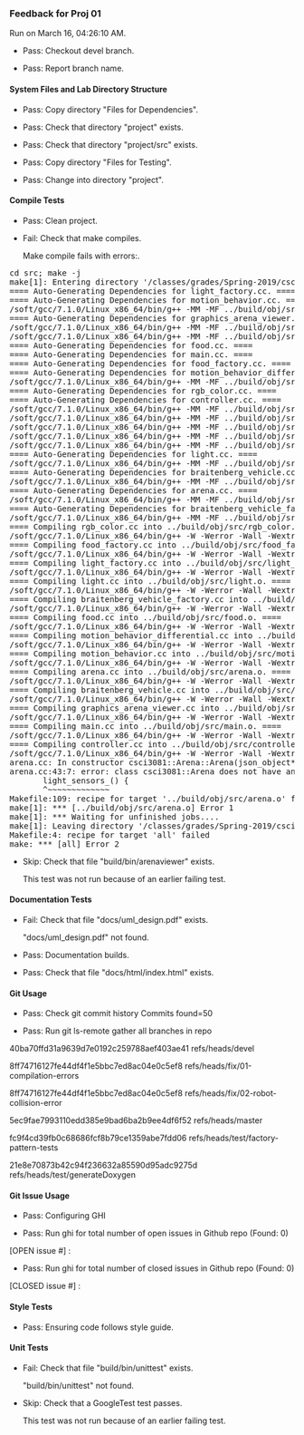 ### Feedback for Proj 01

Run on March 16, 04:26:10 AM.

+ Pass: Checkout devel branch.



+ Pass: Report branch name.




#### System Files and Lab Directory Structure

+ Pass: Copy directory "Files for Dependencies".



+ Pass: Check that directory "project" exists.

+ Pass: Check that directory "project/src" exists.

+ Pass: Copy directory "Files for Testing".



+ Pass: Change into directory "project".


#### Compile Tests

+ Pass: Clean project.



+ Fail: Check that make compiles.

    Make compile fails with errors:.
<pre>cd src; make -j
make[1]: Entering directory '/classes/grades/Spring-2019/csci3081/dtorban/csci3081-grading-env/grading-scripts/grading/Proj_01_Full_Feedback/repo-scher528/project/src'
==== Auto-Generating Dependencies for light_factory.cc. ====
==== Auto-Generating Dependencies for motion_behavior.cc. ====
/soft/gcc/7.1.0/Linux_x86_64/bin/g++ -MM -MF ../build/obj/src/light_factory.d -MP -MT ../build/obj/src/light_factory.o -W -Werror -Wall -Wextra -fdiagnostics-color=always -Wno-missing-field-initializers -Wshadow -Wcast-align -Wcast-qual -Wformat=2 -Winit-self -Wlogical-op -Wmissing-declarations -Wmissing-include-dirs -Wredundant-decls -Wswitch-default -Weffc++ -Wsuggest-override -Wstrict-null-sentinel -Wsign-promo -Wold-style-cast -Woverloaded-virtual -Wctor-dtor-privacy -g -std=c++14 -c -I.. -I. -isystem/classes/grades/Spring-2019/csci3081/csel-s19c3081/include -isystem/classes/grades/Spring-2019/csci3081/csel-s19c3081/include/nanovg -isystem/classes/grades/Spring-2019/csci3081/csel-s19c3081/include/MinGfx-1.0 light_factory.cc
==== Auto-Generating Dependencies for graphics_arena_viewer.cc. ====
/soft/gcc/7.1.0/Linux_x86_64/bin/g++ -MM -MF ../build/obj/src/motion_behavior.d -MP -MT ../build/obj/src/motion_behavior.o -W -Werror -Wall -Wextra -fdiagnostics-color=always -Wno-missing-field-initializers -Wshadow -Wcast-align -Wcast-qual -Wformat=2 -Winit-self -Wlogical-op -Wmissing-declarations -Wmissing-include-dirs -Wredundant-decls -Wswitch-default -Weffc++ -Wsuggest-override -Wstrict-null-sentinel -Wsign-promo -Wold-style-cast -Woverloaded-virtual -Wctor-dtor-privacy -g -std=c++14 -c -I.. -I. -isystem/classes/grades/Spring-2019/csci3081/csel-s19c3081/include -isystem/classes/grades/Spring-2019/csci3081/csel-s19c3081/include/nanovg -isystem/classes/grades/Spring-2019/csci3081/csel-s19c3081/include/MinGfx-1.0 motion_behavior.cc
/soft/gcc/7.1.0/Linux_x86_64/bin/g++ -MM -MF ../build/obj/src/graphics_arena_viewer.d -MP -MT ../build/obj/src/graphics_arena_viewer.o -W -Werror -Wall -Wextra -fdiagnostics-color=always -Wno-missing-field-initializers -Wshadow -Wcast-align -Wcast-qual -Wformat=2 -Winit-self -Wlogical-op -Wmissing-declarations -Wmissing-include-dirs -Wredundant-decls -Wswitch-default -Weffc++ -Wsuggest-override -Wstrict-null-sentinel -Wsign-promo -Wold-style-cast -Woverloaded-virtual -Wctor-dtor-privacy -g -std=c++14 -c -I.. -I. -isystem/classes/grades/Spring-2019/csci3081/csel-s19c3081/include -isystem/classes/grades/Spring-2019/csci3081/csel-s19c3081/include/nanovg -isystem/classes/grades/Spring-2019/csci3081/csel-s19c3081/include/MinGfx-1.0 graphics_arena_viewer.cc
==== Auto-Generating Dependencies for food.cc. ====
==== Auto-Generating Dependencies for main.cc. ====
==== Auto-Generating Dependencies for food_factory.cc. ====
==== Auto-Generating Dependencies for motion_behavior_differential.cc. ====
/soft/gcc/7.1.0/Linux_x86_64/bin/g++ -MM -MF ../build/obj/src/food.d -MP -MT ../build/obj/src/food.o -W -Werror -Wall -Wextra -fdiagnostics-color=always -Wno-missing-field-initializers -Wshadow -Wcast-align -Wcast-qual -Wformat=2 -Winit-self -Wlogical-op -Wmissing-declarations -Wmissing-include-dirs -Wredundant-decls -Wswitch-default -Weffc++ -Wsuggest-override -Wstrict-null-sentinel -Wsign-promo -Wold-style-cast -Woverloaded-virtual -Wctor-dtor-privacy -g -std=c++14 -c -I.. -I. -isystem/classes/grades/Spring-2019/csci3081/csel-s19c3081/include -isystem/classes/grades/Spring-2019/csci3081/csel-s19c3081/include/nanovg -isystem/classes/grades/Spring-2019/csci3081/csel-s19c3081/include/MinGfx-1.0 food.cc
==== Auto-Generating Dependencies for rgb_color.cc. ====
==== Auto-Generating Dependencies for controller.cc. ====
/soft/gcc/7.1.0/Linux_x86_64/bin/g++ -MM -MF ../build/obj/src/food_factory.d -MP -MT ../build/obj/src/food_factory.o -W -Werror -Wall -Wextra -fdiagnostics-color=always -Wno-missing-field-initializers -Wshadow -Wcast-align -Wcast-qual -Wformat=2 -Winit-self -Wlogical-op -Wmissing-declarations -Wmissing-include-dirs -Wredundant-decls -Wswitch-default -Weffc++ -Wsuggest-override -Wstrict-null-sentinel -Wsign-promo -Wold-style-cast -Woverloaded-virtual -Wctor-dtor-privacy -g -std=c++14 -c -I.. -I. -isystem/classes/grades/Spring-2019/csci3081/csel-s19c3081/include -isystem/classes/grades/Spring-2019/csci3081/csel-s19c3081/include/nanovg -isystem/classes/grades/Spring-2019/csci3081/csel-s19c3081/include/MinGfx-1.0 food_factory.cc
/soft/gcc/7.1.0/Linux_x86_64/bin/g++ -MM -MF ../build/obj/src/motion_behavior_differential.d -MP -MT ../build/obj/src/motion_behavior_differential.o -W -Werror -Wall -Wextra -fdiagnostics-color=always -Wno-missing-field-initializers -Wshadow -Wcast-align -Wcast-qual -Wformat=2 -Winit-self -Wlogical-op -Wmissing-declarations -Wmissing-include-dirs -Wredundant-decls -Wswitch-default -Weffc++ -Wsuggest-override -Wstrict-null-sentinel -Wsign-promo -Wold-style-cast -Woverloaded-virtual -Wctor-dtor-privacy -g -std=c++14 -c -I.. -I. -isystem/classes/grades/Spring-2019/csci3081/csel-s19c3081/include -isystem/classes/grades/Spring-2019/csci3081/csel-s19c3081/include/nanovg -isystem/classes/grades/Spring-2019/csci3081/csel-s19c3081/include/MinGfx-1.0 motion_behavior_differential.cc
/soft/gcc/7.1.0/Linux_x86_64/bin/g++ -MM -MF ../build/obj/src/main.d -MP -MT ../build/obj/src/main.o -W -Werror -Wall -Wextra -fdiagnostics-color=always -Wno-missing-field-initializers -Wshadow -Wcast-align -Wcast-qual -Wformat=2 -Winit-self -Wlogical-op -Wmissing-declarations -Wmissing-include-dirs -Wredundant-decls -Wswitch-default -Weffc++ -Wsuggest-override -Wstrict-null-sentinel -Wsign-promo -Wold-style-cast -Woverloaded-virtual -Wctor-dtor-privacy -g -std=c++14 -c -I.. -I. -isystem/classes/grades/Spring-2019/csci3081/csel-s19c3081/include -isystem/classes/grades/Spring-2019/csci3081/csel-s19c3081/include/nanovg -isystem/classes/grades/Spring-2019/csci3081/csel-s19c3081/include/MinGfx-1.0 main.cc
/soft/gcc/7.1.0/Linux_x86_64/bin/g++ -MM -MF ../build/obj/src/rgb_color.d -MP -MT ../build/obj/src/rgb_color.o -W -Werror -Wall -Wextra -fdiagnostics-color=always -Wno-missing-field-initializers -Wshadow -Wcast-align -Wcast-qual -Wformat=2 -Winit-self -Wlogical-op -Wmissing-declarations -Wmissing-include-dirs -Wredundant-decls -Wswitch-default -Weffc++ -Wsuggest-override -Wstrict-null-sentinel -Wsign-promo -Wold-style-cast -Woverloaded-virtual -Wctor-dtor-privacy -g -std=c++14 -c -I.. -I. -isystem/classes/grades/Spring-2019/csci3081/csel-s19c3081/include -isystem/classes/grades/Spring-2019/csci3081/csel-s19c3081/include/nanovg -isystem/classes/grades/Spring-2019/csci3081/csel-s19c3081/include/MinGfx-1.0 rgb_color.cc
/soft/gcc/7.1.0/Linux_x86_64/bin/g++ -MM -MF ../build/obj/src/controller.d -MP -MT ../build/obj/src/controller.o -W -Werror -Wall -Wextra -fdiagnostics-color=always -Wno-missing-field-initializers -Wshadow -Wcast-align -Wcast-qual -Wformat=2 -Winit-self -Wlogical-op -Wmissing-declarations -Wmissing-include-dirs -Wredundant-decls -Wswitch-default -Weffc++ -Wsuggest-override -Wstrict-null-sentinel -Wsign-promo -Wold-style-cast -Woverloaded-virtual -Wctor-dtor-privacy -g -std=c++14 -c -I.. -I. -isystem/classes/grades/Spring-2019/csci3081/csel-s19c3081/include -isystem/classes/grades/Spring-2019/csci3081/csel-s19c3081/include/nanovg -isystem/classes/grades/Spring-2019/csci3081/csel-s19c3081/include/MinGfx-1.0 controller.cc
==== Auto-Generating Dependencies for light.cc. ====
/soft/gcc/7.1.0/Linux_x86_64/bin/g++ -MM -MF ../build/obj/src/light.d -MP -MT ../build/obj/src/light.o -W -Werror -Wall -Wextra -fdiagnostics-color=always -Wno-missing-field-initializers -Wshadow -Wcast-align -Wcast-qual -Wformat=2 -Winit-self -Wlogical-op -Wmissing-declarations -Wmissing-include-dirs -Wredundant-decls -Wswitch-default -Weffc++ -Wsuggest-override -Wstrict-null-sentinel -Wsign-promo -Wold-style-cast -Woverloaded-virtual -Wctor-dtor-privacy -g -std=c++14 -c -I.. -I. -isystem/classes/grades/Spring-2019/csci3081/csel-s19c3081/include -isystem/classes/grades/Spring-2019/csci3081/csel-s19c3081/include/nanovg -isystem/classes/grades/Spring-2019/csci3081/csel-s19c3081/include/MinGfx-1.0 light.cc
==== Auto-Generating Dependencies for braitenberg_vehicle.cc. ====
/soft/gcc/7.1.0/Linux_x86_64/bin/g++ -MM -MF ../build/obj/src/braitenberg_vehicle.d -MP -MT ../build/obj/src/braitenberg_vehicle.o -W -Werror -Wall -Wextra -fdiagnostics-color=always -Wno-missing-field-initializers -Wshadow -Wcast-align -Wcast-qual -Wformat=2 -Winit-self -Wlogical-op -Wmissing-declarations -Wmissing-include-dirs -Wredundant-decls -Wswitch-default -Weffc++ -Wsuggest-override -Wstrict-null-sentinel -Wsign-promo -Wold-style-cast -Woverloaded-virtual -Wctor-dtor-privacy -g -std=c++14 -c -I.. -I. -isystem/classes/grades/Spring-2019/csci3081/csel-s19c3081/include -isystem/classes/grades/Spring-2019/csci3081/csel-s19c3081/include/nanovg -isystem/classes/grades/Spring-2019/csci3081/csel-s19c3081/include/MinGfx-1.0 braitenberg_vehicle.cc
==== Auto-Generating Dependencies for arena.cc. ====
/soft/gcc/7.1.0/Linux_x86_64/bin/g++ -MM -MF ../build/obj/src/arena.d -MP -MT ../build/obj/src/arena.o -W -Werror -Wall -Wextra -fdiagnostics-color=always -Wno-missing-field-initializers -Wshadow -Wcast-align -Wcast-qual -Wformat=2 -Winit-self -Wlogical-op -Wmissing-declarations -Wmissing-include-dirs -Wredundant-decls -Wswitch-default -Weffc++ -Wsuggest-override -Wstrict-null-sentinel -Wsign-promo -Wold-style-cast -Woverloaded-virtual -Wctor-dtor-privacy -g -std=c++14 -c -I.. -I. -isystem/classes/grades/Spring-2019/csci3081/csel-s19c3081/include -isystem/classes/grades/Spring-2019/csci3081/csel-s19c3081/include/nanovg -isystem/classes/grades/Spring-2019/csci3081/csel-s19c3081/include/MinGfx-1.0 arena.cc
==== Auto-Generating Dependencies for braitenberg_vehicle_factory.cc. ====
/soft/gcc/7.1.0/Linux_x86_64/bin/g++ -MM -MF ../build/obj/src/braitenberg_vehicle_factory.d -MP -MT ../build/obj/src/braitenberg_vehicle_factory.o -W -Werror -Wall -Wextra -fdiagnostics-color=always -Wno-missing-field-initializers -Wshadow -Wcast-align -Wcast-qual -Wformat=2 -Winit-self -Wlogical-op -Wmissing-declarations -Wmissing-include-dirs -Wredundant-decls -Wswitch-default -Weffc++ -Wsuggest-override -Wstrict-null-sentinel -Wsign-promo -Wold-style-cast -Woverloaded-virtual -Wctor-dtor-privacy -g -std=c++14 -c -I.. -I. -isystem/classes/grades/Spring-2019/csci3081/csel-s19c3081/include -isystem/classes/grades/Spring-2019/csci3081/csel-s19c3081/include/nanovg -isystem/classes/grades/Spring-2019/csci3081/csel-s19c3081/include/MinGfx-1.0 braitenberg_vehicle_factory.cc
==== Compiling rgb_color.cc into ../build/obj/src/rgb_color.o. ====
/soft/gcc/7.1.0/Linux_x86_64/bin/g++ -W -Werror -Wall -Wextra -fdiagnostics-color=always -Wno-missing-field-initializers -Wshadow -Wcast-align -Wcast-qual -Wformat=2 -Winit-self -Wlogical-op -Wmissing-declarations -Wmissing-include-dirs -Wredundant-decls -Wswitch-default -Weffc++ -Wsuggest-override -Wstrict-null-sentinel -Wsign-promo -Wold-style-cast -Woverloaded-virtual -Wctor-dtor-privacy -g -std=c++14 -c -I.. -I. -isystem/classes/grades/Spring-2019/csci3081/csel-s19c3081/include -isystem/classes/grades/Spring-2019/csci3081/csel-s19c3081/include/nanovg -isystem/classes/grades/Spring-2019/csci3081/csel-s19c3081/include/MinGfx-1.0  -c -o  ../build/obj/src/rgb_color.o rgb_color.cc
==== Compiling food_factory.cc into ../build/obj/src/food_factory.o. ====
/soft/gcc/7.1.0/Linux_x86_64/bin/g++ -W -Werror -Wall -Wextra -fdiagnostics-color=always -Wno-missing-field-initializers -Wshadow -Wcast-align -Wcast-qual -Wformat=2 -Winit-self -Wlogical-op -Wmissing-declarations -Wmissing-include-dirs -Wredundant-decls -Wswitch-default -Weffc++ -Wsuggest-override -Wstrict-null-sentinel -Wsign-promo -Wold-style-cast -Woverloaded-virtual -Wctor-dtor-privacy -g -std=c++14 -c -I.. -I. -isystem/classes/grades/Spring-2019/csci3081/csel-s19c3081/include -isystem/classes/grades/Spring-2019/csci3081/csel-s19c3081/include/nanovg -isystem/classes/grades/Spring-2019/csci3081/csel-s19c3081/include/MinGfx-1.0  -c -o  ../build/obj/src/food_factory.o food_factory.cc
==== Compiling light_factory.cc into ../build/obj/src/light_factory.o. ====
/soft/gcc/7.1.0/Linux_x86_64/bin/g++ -W -Werror -Wall -Wextra -fdiagnostics-color=always -Wno-missing-field-initializers -Wshadow -Wcast-align -Wcast-qual -Wformat=2 -Winit-self -Wlogical-op -Wmissing-declarations -Wmissing-include-dirs -Wredundant-decls -Wswitch-default -Weffc++ -Wsuggest-override -Wstrict-null-sentinel -Wsign-promo -Wold-style-cast -Woverloaded-virtual -Wctor-dtor-privacy -g -std=c++14 -c -I.. -I. -isystem/classes/grades/Spring-2019/csci3081/csel-s19c3081/include -isystem/classes/grades/Spring-2019/csci3081/csel-s19c3081/include/nanovg -isystem/classes/grades/Spring-2019/csci3081/csel-s19c3081/include/MinGfx-1.0  -c -o  ../build/obj/src/light_factory.o light_factory.cc
==== Compiling light.cc into ../build/obj/src/light.o. ====
/soft/gcc/7.1.0/Linux_x86_64/bin/g++ -W -Werror -Wall -Wextra -fdiagnostics-color=always -Wno-missing-field-initializers -Wshadow -Wcast-align -Wcast-qual -Wformat=2 -Winit-self -Wlogical-op -Wmissing-declarations -Wmissing-include-dirs -Wredundant-decls -Wswitch-default -Weffc++ -Wsuggest-override -Wstrict-null-sentinel -Wsign-promo -Wold-style-cast -Woverloaded-virtual -Wctor-dtor-privacy -g -std=c++14 -c -I.. -I. -isystem/classes/grades/Spring-2019/csci3081/csel-s19c3081/include -isystem/classes/grades/Spring-2019/csci3081/csel-s19c3081/include/nanovg -isystem/classes/grades/Spring-2019/csci3081/csel-s19c3081/include/MinGfx-1.0  -c -o  ../build/obj/src/light.o light.cc
==== Compiling braitenberg_vehicle_factory.cc into ../build/obj/src/braitenberg_vehicle_factory.o. ====
/soft/gcc/7.1.0/Linux_x86_64/bin/g++ -W -Werror -Wall -Wextra -fdiagnostics-color=always -Wno-missing-field-initializers -Wshadow -Wcast-align -Wcast-qual -Wformat=2 -Winit-self -Wlogical-op -Wmissing-declarations -Wmissing-include-dirs -Wredundant-decls -Wswitch-default -Weffc++ -Wsuggest-override -Wstrict-null-sentinel -Wsign-promo -Wold-style-cast -Woverloaded-virtual -Wctor-dtor-privacy -g -std=c++14 -c -I.. -I. -isystem/classes/grades/Spring-2019/csci3081/csel-s19c3081/include -isystem/classes/grades/Spring-2019/csci3081/csel-s19c3081/include/nanovg -isystem/classes/grades/Spring-2019/csci3081/csel-s19c3081/include/MinGfx-1.0  -c -o  ../build/obj/src/braitenberg_vehicle_factory.o braitenberg_vehicle_factory.cc
==== Compiling food.cc into ../build/obj/src/food.o. ====
/soft/gcc/7.1.0/Linux_x86_64/bin/g++ -W -Werror -Wall -Wextra -fdiagnostics-color=always -Wno-missing-field-initializers -Wshadow -Wcast-align -Wcast-qual -Wformat=2 -Winit-self -Wlogical-op -Wmissing-declarations -Wmissing-include-dirs -Wredundant-decls -Wswitch-default -Weffc++ -Wsuggest-override -Wstrict-null-sentinel -Wsign-promo -Wold-style-cast -Woverloaded-virtual -Wctor-dtor-privacy -g -std=c++14 -c -I.. -I. -isystem/classes/grades/Spring-2019/csci3081/csel-s19c3081/include -isystem/classes/grades/Spring-2019/csci3081/csel-s19c3081/include/nanovg -isystem/classes/grades/Spring-2019/csci3081/csel-s19c3081/include/MinGfx-1.0  -c -o  ../build/obj/src/food.o food.cc
==== Compiling motion_behavior_differential.cc into ../build/obj/src/motion_behavior_differential.o. ====
/soft/gcc/7.1.0/Linux_x86_64/bin/g++ -W -Werror -Wall -Wextra -fdiagnostics-color=always -Wno-missing-field-initializers -Wshadow -Wcast-align -Wcast-qual -Wformat=2 -Winit-self -Wlogical-op -Wmissing-declarations -Wmissing-include-dirs -Wredundant-decls -Wswitch-default -Weffc++ -Wsuggest-override -Wstrict-null-sentinel -Wsign-promo -Wold-style-cast -Woverloaded-virtual -Wctor-dtor-privacy -g -std=c++14 -c -I.. -I. -isystem/classes/grades/Spring-2019/csci3081/csel-s19c3081/include -isystem/classes/grades/Spring-2019/csci3081/csel-s19c3081/include/nanovg -isystem/classes/grades/Spring-2019/csci3081/csel-s19c3081/include/MinGfx-1.0  -c -o  ../build/obj/src/motion_behavior_differential.o motion_behavior_differential.cc
==== Compiling motion_behavior.cc into ../build/obj/src/motion_behavior.o. ====
/soft/gcc/7.1.0/Linux_x86_64/bin/g++ -W -Werror -Wall -Wextra -fdiagnostics-color=always -Wno-missing-field-initializers -Wshadow -Wcast-align -Wcast-qual -Wformat=2 -Winit-self -Wlogical-op -Wmissing-declarations -Wmissing-include-dirs -Wredundant-decls -Wswitch-default -Weffc++ -Wsuggest-override -Wstrict-null-sentinel -Wsign-promo -Wold-style-cast -Woverloaded-virtual -Wctor-dtor-privacy -g -std=c++14 -c -I.. -I. -isystem/classes/grades/Spring-2019/csci3081/csel-s19c3081/include -isystem/classes/grades/Spring-2019/csci3081/csel-s19c3081/include/nanovg -isystem/classes/grades/Spring-2019/csci3081/csel-s19c3081/include/MinGfx-1.0  -c -o  ../build/obj/src/motion_behavior.o motion_behavior.cc
==== Compiling arena.cc into ../build/obj/src/arena.o. ====
/soft/gcc/7.1.0/Linux_x86_64/bin/g++ -W -Werror -Wall -Wextra -fdiagnostics-color=always -Wno-missing-field-initializers -Wshadow -Wcast-align -Wcast-qual -Wformat=2 -Winit-self -Wlogical-op -Wmissing-declarations -Wmissing-include-dirs -Wredundant-decls -Wswitch-default -Weffc++ -Wsuggest-override -Wstrict-null-sentinel -Wsign-promo -Wold-style-cast -Woverloaded-virtual -Wctor-dtor-privacy -g -std=c++14 -c -I.. -I. -isystem/classes/grades/Spring-2019/csci3081/csel-s19c3081/include -isystem/classes/grades/Spring-2019/csci3081/csel-s19c3081/include/nanovg -isystem/classes/grades/Spring-2019/csci3081/csel-s19c3081/include/MinGfx-1.0  -c -o  ../build/obj/src/arena.o arena.cc
==== Compiling braitenberg_vehicle.cc into ../build/obj/src/braitenberg_vehicle.o. ====
/soft/gcc/7.1.0/Linux_x86_64/bin/g++ -W -Werror -Wall -Wextra -fdiagnostics-color=always -Wno-missing-field-initializers -Wshadow -Wcast-align -Wcast-qual -Wformat=2 -Winit-self -Wlogical-op -Wmissing-declarations -Wmissing-include-dirs -Wredundant-decls -Wswitch-default -Weffc++ -Wsuggest-override -Wstrict-null-sentinel -Wsign-promo -Wold-style-cast -Woverloaded-virtual -Wctor-dtor-privacy -g -std=c++14 -c -I.. -I. -isystem/classes/grades/Spring-2019/csci3081/csel-s19c3081/include -isystem/classes/grades/Spring-2019/csci3081/csel-s19c3081/include/nanovg -isystem/classes/grades/Spring-2019/csci3081/csel-s19c3081/include/MinGfx-1.0  -c -o  ../build/obj/src/braitenberg_vehicle.o braitenberg_vehicle.cc
==== Compiling graphics_arena_viewer.cc into ../build/obj/src/graphics_arena_viewer.o. ====
/soft/gcc/7.1.0/Linux_x86_64/bin/g++ -W -Werror -Wall -Wextra -fdiagnostics-color=always -Wno-missing-field-initializers -Wshadow -Wcast-align -Wcast-qual -Wformat=2 -Winit-self -Wlogical-op -Wmissing-declarations -Wmissing-include-dirs -Wredundant-decls -Wswitch-default -Weffc++ -Wsuggest-override -Wstrict-null-sentinel -Wsign-promo -Wold-style-cast -Woverloaded-virtual -Wctor-dtor-privacy -g -std=c++14 -c -I.. -I. -isystem/classes/grades/Spring-2019/csci3081/csel-s19c3081/include -isystem/classes/grades/Spring-2019/csci3081/csel-s19c3081/include/nanovg -isystem/classes/grades/Spring-2019/csci3081/csel-s19c3081/include/MinGfx-1.0  -c -o  ../build/obj/src/graphics_arena_viewer.o graphics_arena_viewer.cc
==== Compiling main.cc into ../build/obj/src/main.o. ====
/soft/gcc/7.1.0/Linux_x86_64/bin/g++ -W -Werror -Wall -Wextra -fdiagnostics-color=always -Wno-missing-field-initializers -Wshadow -Wcast-align -Wcast-qual -Wformat=2 -Winit-self -Wlogical-op -Wmissing-declarations -Wmissing-include-dirs -Wredundant-decls -Wswitch-default -Weffc++ -Wsuggest-override -Wstrict-null-sentinel -Wsign-promo -Wold-style-cast -Woverloaded-virtual -Wctor-dtor-privacy -g -std=c++14 -c -I.. -I. -isystem/classes/grades/Spring-2019/csci3081/csel-s19c3081/include -isystem/classes/grades/Spring-2019/csci3081/csel-s19c3081/include/nanovg -isystem/classes/grades/Spring-2019/csci3081/csel-s19c3081/include/MinGfx-1.0  -c -o  ../build/obj/src/main.o main.cc
==== Compiling controller.cc into ../build/obj/src/controller.o. ====
/soft/gcc/7.1.0/Linux_x86_64/bin/g++ -W -Werror -Wall -Wextra -fdiagnostics-color=always -Wno-missing-field-initializers -Wshadow -Wcast-align -Wcast-qual -Wformat=2 -Winit-self -Wlogical-op -Wmissing-declarations -Wmissing-include-dirs -Wredundant-decls -Wswitch-default -Weffc++ -Wsuggest-override -Wstrict-null-sentinel -Wsign-promo -Wold-style-cast -Woverloaded-virtual -Wctor-dtor-privacy -g -std=c++14 -c -I.. -I. -isystem/classes/grades/Spring-2019/csci3081/csel-s19c3081/include -isystem/classes/grades/Spring-2019/csci3081/csel-s19c3081/include/nanovg -isystem/classes/grades/Spring-2019/csci3081/csel-s19c3081/include/MinGfx-1.0  -c -o  ../build/obj/src/controller.o controller.cc
arena.cc: In constructor csci3081::Arena::Arena(json_object*):
arena.cc:43:7: error: class csci3081::Arena does not have any field named light_sensors_
       light_sensors_() {
       ^~~~~~~~~~~~~~
Makefile:109: recipe for target '../build/obj/src/arena.o' failed
make[1]: *** [../build/obj/src/arena.o] Error 1
make[1]: *** Waiting for unfinished jobs....
make[1]: Leaving directory '/classes/grades/Spring-2019/csci3081/dtorban/csci3081-grading-env/grading-scripts/grading/Proj_01_Full_Feedback/repo-scher528/project/src'
Makefile:4: recipe for target 'all' failed
make: *** [all] Error 2
</pre>



+ Skip: Check that file "build/bin/arenaviewer" exists.

  This test was not run because of an earlier failing test.


#### Documentation Tests

+ Fail: Check that file "docs/uml_design.pdf" exists.

     "docs/uml_design.pdf" not found.

+ Pass: Documentation builds.



+ Pass: Check that file "docs/html/index.html" exists.


#### Git Usage

+ Pass: Check git commit history
Commits found=50

+ Pass: Run git ls-remote gather all branches in repo

40ba70ffd31a9639d7e0192c259788aef403ae41	refs/heads/devel

8ff74716127fe44df4f1e5bbc7ed8ac04e0c5ef8	refs/heads/fix/01-compilation-errors

8ff74716127fe44df4f1e5bbc7ed8ac04e0c5ef8	refs/heads/fix/02-robot-collision-error

5ec9fae7993110edd385e9bad6ba2b9ee4df6f52	refs/heads/master

fc9f4cd39fb0c68686fcf8b79ce1359abe7fdd06	refs/heads/test/factory-pattern-tests

21e8e70873b42c94f236632a85590d95adc9275d	refs/heads/test/generateDoxygen




#### Git Issue Usage

+ Pass: Configuring GHI

+ Pass: Run ghi for total number of open issues in Github repo (Found: 0)

[OPEN issue #] : 





+ Pass: Run ghi for total number of closed issues in Github repo (Found: 0)

[CLOSED issue #] : 






#### Style Tests

+ Pass: Ensuring code follows style guide.




#### Unit Tests

+ Fail: Check that file "build/bin/unittest" exists.

     "build/bin/unittest" not found.

+ Skip: Check that a GoogleTest test passes.

  This test was not run because of an earlier failing test.

